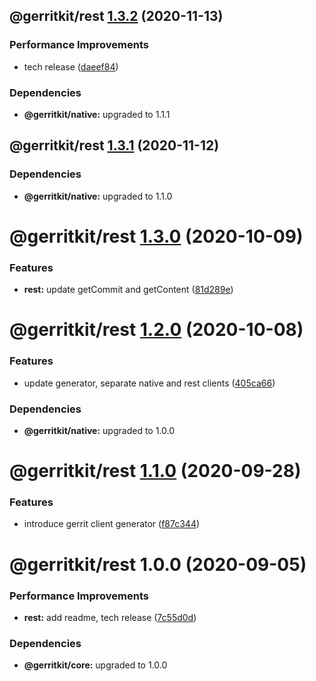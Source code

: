 ## @gerritkit/rest [1.3.2](https://github.com/gerritkit/client/compare/@gerritkit/rest@1.3.1...@gerritkit/rest@1.3.2) (2020-11-13)


### Performance Improvements

* tech release ([daeef84](https://github.com/gerritkit/client/commit/daeef84c562b2fe66c5f791d4fa7dbe8a7d55843))





### Dependencies

* **@gerritkit/native:** upgraded to 1.1.1

## @gerritkit/rest [1.3.1](https://github.com/gerritkit/client/compare/@gerritkit/rest@1.3.0...@gerritkit/rest@1.3.1) (2020-11-12)





### Dependencies

* **@gerritkit/native:** upgraded to 1.1.0

# @gerritkit/rest [1.3.0](https://github.com/gerritkit/client/compare/@gerritkit/rest@1.2.0...@gerritkit/rest@1.3.0) (2020-10-09)


### Features

* **rest:** update getCommit and getContent ([81d289e](https://github.com/gerritkit/client/commit/81d289e8d3497606f958c8a76f24b3ef7afae083))

# @gerritkit/rest [1.2.0](https://github.com/gerritkit/client/compare/@gerritkit/rest@1.1.0...@gerritkit/rest@1.2.0) (2020-10-08)


### Features

* update generator, separate native and rest clients ([405ca66](https://github.com/gerritkit/client/commit/405ca66426fea60518cf1117e1817bfb8ee8b211))





### Dependencies

* **@gerritkit/native:** upgraded to 1.0.0

# @gerritkit/rest [1.1.0](https://github.com/gerritkit/client/compare/@gerritkit/rest@1.0.0...@gerritkit/rest@1.1.0) (2020-09-28)


### Features

* introduce gerrit client generator ([f87c344](https://github.com/gerritkit/client/commit/f87c344aeeb7c359e66f3c6a9413c4c5bc561b33))

# @gerritkit/rest 1.0.0 (2020-09-05)


### Performance Improvements

* **rest:** add readme, tech release ([7c55d0d](https://github.com/gerritkit/client/commit/7c55d0d3771e7d3fc9381263b536d222af89f08e))





### Dependencies

* **@gerritkit/core:** upgraded to 1.0.0
